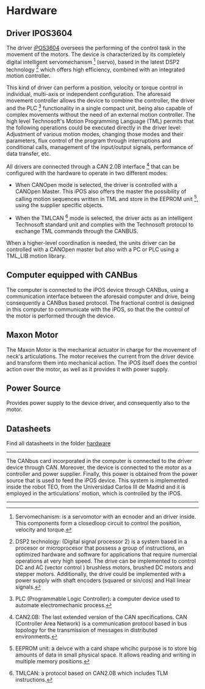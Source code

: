 Hardware
========

Driver IPOS3604
--------------
The driver [iPOS3604](P028.002.E101.DSH.pdf) oversees the performing of the control task in the movement of the motors. The device is characterized by its completely digital intelligent servomechanism [^1] (servo), based in the latest DSP2 technology [^2] which offers high efficiency, combined with an integrated motion controller.

This kind of driver can perform a position, velocity or torque control in individual, multi-axis or independent configuration. The aforesaid movement controller allows the device to combine the controller, the driver and the PLC [^4] functionality in a single compact unit, being also capable of complex movements without the need of an external motion controller. The high level Technosoft's Motion Programming Language (TML) permits that the following operations could be executed directly in the driver level: Adjustment of various motion modes, changing those modes and their parameters, flux control of the program through interruptions and conditional calls, management of the input/output signals, performance of data transfer, etc.

All drivers are connected through a CAN 2.0B interface [^6] that can be configured with the hardware to operate in two different modes:

  * When CANOpen mode is selected, the driver is controlled with a CANOpen Master. This iPOS also offers the master the possibility of calling motion sequences written in TML and store in the EEPROM unit [^7], using the supplier specific objects.

  * When the TMLCAN [^8] mode is selected, the driver acts as an intelligent Technosoft standard unit and complies with the Technosoft protocol to exchange TML commands through the CANBUS.

When a higher-level coordination is needed, the units driver can be controlled with a CANOpen master but also with a PC or PLC using a TML_LIB motion library. 


Computer equipped with CANBus
-----------------------------
The computer is connected to the iPOS device through CANBus, using a communication interface between the aforesaid computer and drive, being consequently a CANBus based protocol. The fractional control is designed in this computer to communicate with the iPOS, so that the the control of the motor is performed through the device. 


Maxon Motor
------------
The Maxon Motor is the mechanical actuator in charge for the movement of neck's articulations. The motor receives the current from the driver device and transform them into mechanical action. The iPOS itself does the control action over the motor, as well as it provides it with power supply.


Power Source
------------
Provides power supply to the device driver, and consequently also to the motor.

Datasheets
----------

Find all datasheets in the folder [hardware](./)

----------------------------------------------------------------------------------------------------------------------------------------

The CANbus card incorporated in the computer is connected to the driver device through CAN. Moreover, the device is connected to the motor as a controller and power supplier.  Finally, this power is obtained from the power source that is used to feed the iPOS device.
This system is implemented inside the robot TEO, from the Universidad Carlos III de Madrid and it is employed in the articulations’ motion, which is controlled by the iPOS.


----------------------------------------------------------------------------------------------------------------------------------------


[^1]: Servomechanism: is a servomotor with an ecnoder and an driver inside. This components form a closedloop circuit to control the position, velocity and torque.

[^2]: DSP2 technology: (Digital signal processor 2) is a system based in a procesor or microprocesor that possess a group of instructions, an optimized hardware and software for applications that require numercial operations at very high speed. 
The drive can be implemented to control DC and AC (vector control [^3]) brushless motors, brushed DC motors and stepper motors. Additionally, the drive could be implemented with a power supply with shaft encoders (squared or sin/cos) and Hall linear signals.

[^3]: Vector control: strategy that uses a variable-frequency inverter control method where two ortogonal compoenents (motor magnetic flux and torque), that can be visualized with a vector, represent the stator currents of a three-phase AC electric motor.

[^4]: PLC (Programmable Logic Controller): a computer device used to automate electromechanic process. 

[^5]: RS232 series: and interface that designates a standard for the exchange of serial binary data beetween a DTE (Data Termianl Equipment) and DCE (Data Communication Equipment. For example: a computer (DTE) and a modem (DCE).

[^6]: CAN2.0B: The last extended version of the CAN specifications. CAN (Controller Area Network) is a communication protocol based in bus topology for the transmission of messages in distributed environments. 

[^7]: EEPROM unit: a deivce with a card shape whcihc purpose is to store big amounts of data in small physical space. It allows reading and writing in multiple memory positions. 

[^8]: TMLCAN: a protocol based on CAN2.0B which includes TLM instructions.







